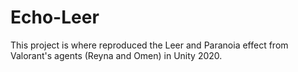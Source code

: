 # Echo-Leer
This project is where reproduced  the Leer and Paranoia effect from Valorant's agents (Reyna and Omen) in Unity 2020.
